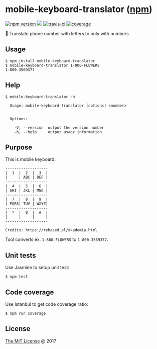 # mobile-keyboard-translator ([npm](https://www.npmjs.com/package/mobile-keyboard-translator))

[![npm version](https://badge.fury.io/js/mobile-keyboard-translator.svg)](https://badge.fury.io/js/mobile-keyboard-translator)
![](https://img.shields.io/npm/dt/mobile-keyboard-translator.svg)
[![travis-ci](https://api.travis-ci.com/piecioshka/mobile-keyboard-translator.svg?branch=master)](https://app.travis-ci.com/github/piecioshka/mobile-keyboard-translator)
[![coverage](https://coveralls.io/repos/github/piecioshka/mobile-keyboard-translator/badge.svg?branch=master)](https://coveralls.io/github/piecioshka/mobile-keyboard-translator?branch=master)

:hammer: Translate phone number with letters to only with numbers

## Usage

```
$ npm install mobile-keyboard-translator
$ mobile-keyboard-translator 1-800-FLOWERS
1-800-3569377
```

## Help

```
$ mobile-keyboard-translator -h

  Usage: mobile-keyboard-translator [options] <number>


  Options:

    -V, --version  output the version number
    -h, --help     output usage information
```

## Purpose

This is mobile keyboard:

    -------------------
    |  1  |  2  |  3  |
    |     | ABC | DEF |
    -------------------
    |  4  |  5  |  6  |
    | GHI | JKL | MNO |
    -------------------
    |  7  |  8  |  9  |
    | PQRS| TUV | WXYZ|
    -------------------
    |  *  |  0  |  #  |
    |     |     |     |
    -------------------
    
    Credits: https://rebased.pl/akademia.html

Tool converts ex. `1-800-FLOWERS` to `1-800-3569377`.

## Unit tests

Use Jasmine to setup unit test:

```
$ npm test
```

## Code coverage

Use Istanbul to get code coverage ratio:

```
$ npm run coverage
```

## License

[The MIT License](http://piecioshka.mit-license.org) @ 2017
